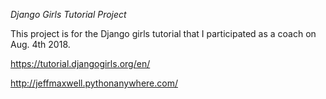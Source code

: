 *Django Girls Tutorial Project*

This project is for the Django girls tutorial that I participated as a coach on Aug. 4th 2018.

https://tutorial.djangogirls.org/en/


http://jeffmaxwell.pythonanywhere.com/